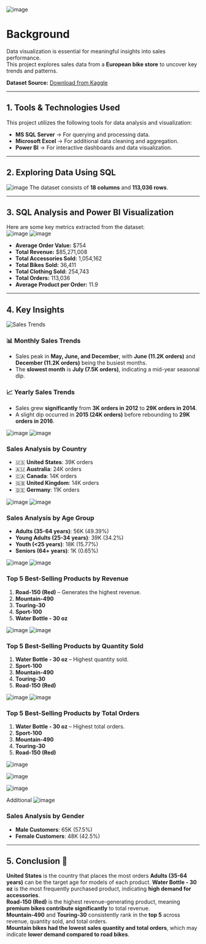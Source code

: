 ![image](https://github.com/user-attachments/assets/79e32e69-8782-42e1-ac5e-b3c968d5bc78)


# Background  
Data visualization is essential for meaningful insights into sales performance.  
This project explores sales data from a **European bike store** to uncover key trends and patterns.  

 **Dataset Source:** [Download from Kaggle](#)  

---

## 1. Tools & Technologies Used
This project utilizes the following tools for data analysis and visualization:  

- **MS SQL Server** → For querying and processing data.  
- **Microsoft Excel** → For additional data cleaning and aggregation.  
- **Power BI** → For interactive dashboards and data visualization.  

---

## 2. Exploring Data Using SQL  
![image](https://github.com/user-attachments/assets/4ace3351-80c5-4797-b43e-62e0bfedb0ff)
The dataset consists of **18 columns** and **113,036 rows**.  

---

## 3. SQL Analysis and Power BI Visualization
Here are some key metrics extracted from the dataset:  
![image](https://github.com/user-attachments/assets/e8104d3d-5e16-4c3c-be14-117e1781c078)
![image](https://github.com/user-attachments/assets/c8e42fb3-e8d6-4b3d-a6b4-1bf2167e1eef)

- **Average Order Value:** $754  
- **Total Revenue:** $85,271,008  
- **Total Accessories Sold:** 1,054,162  
- **Total Bikes Sold:** 36,411  
- **Total Clothing Sold:** 254,743  
- **Total Orders:** 113,036  
- **Average Product per Order:** 11.9  

---

## 4. Key Insights 
![Sales Trends](https://github.com/user-attachments/assets/c3b11e92-f43a-43aa-8dfe-a45a78814498)  

### 📊 Monthly Sales Trends  
- Sales peak in **May, June, and December**, with **June (11.2K orders)** and **December (11.2K orders)** being the busiest months.  
- The **slowest month** is **July (7.5K orders)**, indicating a mid-year seasonal dip.  

### 📈 Yearly Sales Trends  
- Sales grew **significantly** from **3K orders in 2012** to **29K orders in 2014**.  
- A slight dip occurred in **2015 (24K orders)** before rebounding to **29K orders in 2016**.  


![image](https://github.com/user-attachments/assets/8ee47bdf-0359-418a-9c2d-d0cd104e48ad)
![image](https://github.com/user-attachments/assets/38cf2097-d9ee-4a8e-9216-03c4e6ff1a7e)
### Sales Analysis by Country
- 🇺🇸 **United States**: 39K orders
- 🇦🇺 **Australia**: 24K orders
- 🇨🇦 **Canada**: 14K orders
- 🇬🇧 **United Kingdom**: 14K orders
- 🇩🇪 **Germany**: 11K orders

![image](https://github.com/user-attachments/assets/968bd0b2-1bd6-4b69-9027-df0a1c959425)
![image](https://github.com/user-attachments/assets/56536b11-1cd5-4588-8859-958f581bcd9a)
### Sales Analysis by Age Group
- **Adults (35-64 years)**: 56K (49.39%)
- **Young Adults (25-34 years)**: 39K (34.2%)
- **Youth (<25 years)**: 18K (15.77%)
- **Seniors (64+ years)**: 1K (0.65%)

![image](https://github.com/user-attachments/assets/ec97da0f-a03b-4bb9-863d-4308d37d6d9f)
![image](https://github.com/user-attachments/assets/7ba8a7fa-2801-49ec-a917-686898d4728d)
###  Top 5 Best-Selling Products by Revenue  
1. **Road-150 (Red)** – Generates the highest revenue.  
2. **Mountain-490**  
3. **Touring-30**  
4. **Sport-100**  
5. **Water Bottle - 30 oz**  

![image](https://github.com/user-attachments/assets/9ff6ae5a-0d2c-477b-a8a7-072c0b7edb0e)
![image](https://github.com/user-attachments/assets/00d97a54-2356-4a79-812f-6cfd7d986471)
###  Top 5 Best-Selling Products by Quantity Sold  
1. **Water Bottle - 30 oz** – Highest quantity sold.  
2. **Sport-100**  
3. **Mountain-490**  
4. **Touring-30**  
5. **Road-150 (Red)**  

![image](https://github.com/user-attachments/assets/a6d45c98-fd6c-4c02-9fb2-2b138e78b854)
![image](https://github.com/user-attachments/assets/bf01b9b9-e2ee-49ec-af11-d28b4f46356c)
###  Top 5 Best-Selling Products by Total Orders  
1. **Water Bottle - 30 oz** – Highest total orders.  
2. **Sport-100**  
3. **Mountain-490**  
4. **Touring-30**  
5. **Road-150 (Red)**  

![image](https://github.com/user-attachments/assets/1dc41f03-4a55-4247-8c6c-f0a17c6f3dcb)

![image](https://github.com/user-attachments/assets/ea3c76b7-ede3-4e80-8689-a80e6615b977)

![image](https://github.com/user-attachments/assets/c2c9dcf8-e962-48e2-89eb-d400caf150a7)


Additional
![image](https://github.com/user-attachments/assets/19d61ee7-a113-470a-98fd-f1ff8aaa1c37)
### Sales Analysis by Gender
- **Male Customers**: 65K (57.5%)
- **Female Customers**: 48K (42.5%)
----

## 5. Conclusion 🏁  
**United States** is the country that places the most orders
**Adults (35-64 years)** can be the target age for models of each product.
**Water Bottle - 30 oz** is the most frequently purchased product, indicating **high demand for accessories**.  
**Road-150 (Red)** is the highest revenue-generating product, meaning **premium bikes contribute significantly** to total revenue.  
**Mountain-490** and **Touring-30** consistently rank in the **top 5** across revenue, quantity sold, and total orders.  
**Mountain bikes had the lowest sales quantity and total orders**, which may indicate **lower demand compared to road bikes**.  
